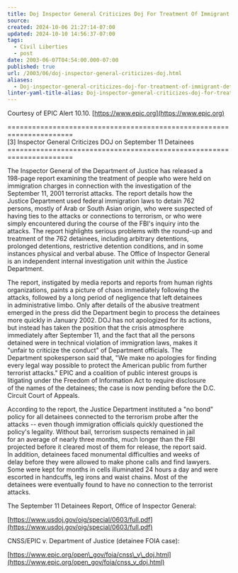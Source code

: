 ```yaml
---
title: Doj Inspector General Criticizes Doj For Treatment Of Immigrant Detainees
source: 
created: 2024-10-06 21:27:14-07:00
updated: 2024-10-10 14:56:37-07:00
tags:
  - Civil Liberties
  - post
date: 2003-06-07T04:54:00.000-07:00
published: true
url: /2003/06/doj-inspector-general-criticizes-doj.html
aliases:
  - Doj-inspector-general-criticizes-doj-for-treatment-of-immigrant-detainees
linter-yaml-title-alias: Doj-inspector-general-criticizes-doj-for-treatment-of-immigrant-detainees
---
```



Courtesy of EPIC Alert 10.10. [https://www.epic.org](https://www.epic.org)  
  
\======================================================================  
\[3\] Inspector General Criticizes DOJ on September 11 Detainees  
\======================================================================  
  
The Inspector General of the Department of Justice has released a  
198-page report examining the treatment of people who were held on  
immigration charges in connection with the investigation of the  
September 11, 2001 terrorist attacks. The report details how the  
Justice Department used federal immigration laws to detain 762  
persons, mostly of Arab or South Asian origin, who were suspected of  
having ties to the attacks or connections to terrorism, or who were  
simply encountered during the course of the FBI's inquiry into the  
attacks. The report highlights serious problems with the round-up and  
treatment of the 762 detainees, including arbitrary detentions,  
prolonged detentions, restrictive detention conditions, and in some  
instances physical and verbal abuse. The Office of Inspector General  
is an independent internal investigation unit within the Justice  
Department.  
  
The report, instigated by media reports and reports from human rights  
organizations, paints a picture of chaos immediately following the  
attacks, followed by a long period of negligence that left detainees  
in administrative limbo. Only after details of the abusive treatment  
emerged in the press did the Department begin to process the detainees  
more quickly in January 2002. DOJ has not apologized for its actions,  
but instead has taken the position that the crisis atmosphere  
immediately after September 11, and the fact that all the persons  
detained were in technical violation of immigration laws, makes it  
"unfair to criticize the conduct" of Department officials. The  
Department spokesperson said that, "We make no apologies for finding  
every legal way possible to protect the American public from further  
terrorist attacks." EPIC and a coalition of public interest groups is  
litigating under the Freedom of Information Act to require disclosure  
of the names of the detainees; the case is now pending before the D.C.  
Circuit Court of Appeals.  
  
According to the report, the Justice Department instituted a "no bond"  
policy for all detainees connected to the terrorism probe after the  
attacks -- even though immigration officials quickly questioned the  
policy's legality. Without bail, terrorism suspects remained in jail  
for an average of nearly three months, much longer than the FBI  
projected before it cleared most of them for release, the report said.  
In addition, detainees faced monumental difficulties and weeks of  
delay before they were allowed to make phone calls and find lawyers.  
Some were kept for months in cells illuminated 24 hours a day and were  
escorted in handcuffs, leg irons and waist chains. Most of the  
detainees were eventually found to have no connection to the terrorist  
attacks.  
  
The September 11 Detainees Report, Office of Inspector General:  
  
[https://www.usdoj.gov/oig/special/0603/full.pdf](https://www.usdoj.gov/oig/special/0603/full.pdf)  
  
CNSS/EPIC v. Department of Justice (detainee FOIA case):  
  
[https://www.epic.org/open\_gov/foia/cnss\_v\_doj.html](https://www.epic.org/open_gov/foia/cnss_v_doj.html)